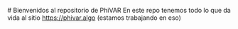 # Bienvenidos al repositorio de PhiVAR
En este repo tenemos todo lo que da vida al sitio https://phivar.algo (estamos trabajando en eso)